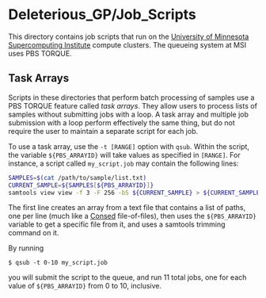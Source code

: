 # Deleterious_GP/Job_Scripts
This directory contains job scripts that run on the 
[University of Minnesota Supercomputing Institute](https://www.msi.umn.edu/)
compute clusters. The
queueing system at MSI uses PBS TORQUE.

## Task Arrays
Scripts in these directories that perform batch processing of samples use a
PBS TORQUE feature called _task arrays_. They allow users to process lists of
samples without submitting jobs with a loop. A task array and multiple job
submission with a loop perform effectively the same thing, but do not require
the user to maintain a separate script for each job.

To use a task array, use the `-t [RANGE]` option with `qsub`. Within the script,
the variable `${PBS_ARRAYID}` will take values as specified in `[RANGE]`. For
instance, a script called `my_script.job` may contain the following lines:

```bash
SAMPLES=$(cat /path/to/sample/list.txt)
CURRENT_SAMPLE=${SAMPLES[${PBS_ARRAYID}]}
samtools view view -f 3 -F 256 -bS ${CURRENT_SAMPLE} > ${CURRENT_SAMPLE/sam/bam}
```

The first line creates an array from a text file that contains a list of paths,
one per line (much like a [Consed](http://www.phrap.org/consed/consed.html)
file-of-files), then uses the `${PBS_ARRAYID}` variable to get a specific
file from it, and uses a samtools trimming command on it.

By running

    $ qsub -t 0-10 my_script.job

you will submit the script to the queue, and run 11 total jobs, one for each
value of `${PBS_ARRAYID}` from 0 to 10, inclusive.
